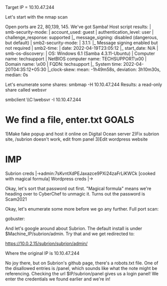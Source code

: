 Target IP = 10.10.47.244


Let's start with the nmap scan

Open ports are 22, 80,139, 145. We've got Samba!
Host script results:
| smb-security-mode: 
|   account_used: guest
|   authentication_level: user
|   challenge_response: supported
|_  message_signing: disabled (dangerous, but default)
| smb2-security-mode: 
|   3.1.1: 
|_    Message signing enabled but not required
| smb2-time: 
|   date: 2022-04-19T23:05:12
|_  start_date: N/A
| smb-os-discovery: 
|   OS: Windows 6.1 (Samba 4.3.11-Ubuntu)
|   Computer name: techsupport
|   NetBIOS computer name: TECHSUPPORT\x00
|   Domain name: \x00
|   FQDN: techsupport
|_  System time: 2022-04-20T04:35:12+05:30
|_clock-skew: mean: -1h49m58s, deviation: 3h10m30s, median: 0s

Let's enumerate some shares: smbmap -H 10.10.47.244
Results: a read-only share called websvr

smbclient \\\\C:\\websvr -I 10.10.47.244

We find a file, enter.txt
GOALS
=====
1)Make fake popup and host it online on Digital Ocean server
2)Fix subrion site, /subrion doesn't work, edit from panel
3)Edit wordpress website

IMP
===
Subrion creds
|->admin:7sKvntXdPEJaxazce9PXi24zaFrLiKWCk [cooked with magical formula]
Wordpress creds
|->

Okay, let's sort that password out first. "Magical formula" means we're heading over to CyberChef to unmagic it.
Turns out the password is Scam2021

Okay, let's enumerate some more before we go any further. Full port scan:

gobuster:

And let's google around about Subrion. The default install is under $Machine_IP/subrion/admin. Try that and we get redirected to:

https://10.0.2.15/subrion/subrion/admin/

Where the original IP is 10.10.47.244

No joy there, but on Subrion's github page, there's a robots.txt file. 
One of the disallowed entries is /panel, which sounds like what the note might be referencing. 
Checking the url $IP/subrion/panel gives us a login panel! We enter the credentials we found earlier and we're in!
